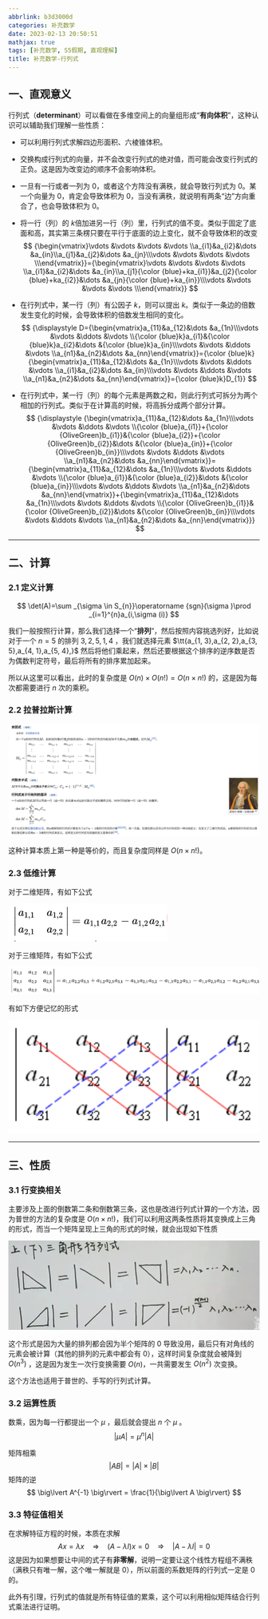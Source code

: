 ```yaml
---
abbrlink: b3d3000d
categories: 补充数学
date: 2023-02-13 20:50:51
mathjax: true
tags: [补充数学, S5假期, 直观理解]
title: 补充数学-行列式
---
```


## 一、直观意义

行列式（**determinant**）可以看做在多维空间上的向量组形成“**有向体积**”，这种认识可以辅助我们理解一些性质：

- 可以利用行列式求解四边形面积、六棱锥体积。

- 交换构成行列式的向量，并不会改变行列式的绝对值，而可能会改变行列式的正负。这是因为改变边的顺序不会影响体积。

- 一旦有一行或者一列为 0，或者这个方阵没有满秩，就会导致行列式为 0。某一个向量为 0，肯定会导致体积为 0，当没有满秩，就说明有两条“边”方向重合了，也会导致体积为 0。

- 将一行（列）的 $k$​ 倍加进另一行（列）里，行列式的值不变。类似于固定了底面和高，其实第三条楞只要在平行于底面的边上变化，就不会导致体积的改变
  $$
  {\begin{vmatrix}\vdots &\vdots &\vdots &\vdots \\a_{i1}&a_{i2}&\dots &a_{in}\\a_{j1}&a_{j2}&\dots &a_{jn}\\\vdots &\vdots &\vdots &\vdots \\\end{vmatrix}}={\begin{vmatrix}\vdots &\vdots &\vdots &\vdots \\a_{i1}&a_{i2}&\dots &a_{in}\\a_{j1}{\color {blue}+ka_{i1}}&a_{j2}{\color {blue}+ka_{i2}}&\dots &a_{jn}{\color {blue}+ka_{in}}\\\vdots &\vdots &\vdots &\vdots \\\end{vmatrix}}
  $$

- 在行列式中，某一行（列）有公因子 $k$，则可以提出 $k$。类似于一条边的倍数发生变化的时候，会导致体积的倍数发生相同的变化。
  $$
  {\displaystyle D={\begin{vmatrix}a_{11}&a_{12}&\dots &a_{1n}\\\vdots &\vdots &\ddots &\vdots \\{\color {blue}k}a_{i1}&{\color {blue}k}a_{i2}&\dots &{\color {blue}k}a_{in}\\\vdots &\vdots &\ddots &\vdots \\a_{n1}&a_{n2}&\dots &a_{nn}\end{vmatrix}}={\color {blue}k}{\begin{vmatrix}a_{11}&a_{12}&\dots &a_{1n}\\\vdots &\vdots &\ddots &\vdots \\a_{i1}&a_{i2}&\dots &a_{in}\\\vdots &\vdots &\ddots &\vdots \\a_{n1}&a_{n2}&\dots &a_{nn}\end{vmatrix}}={\color {blue}k}D_{1}}
  $$
  

- 在行列式中，某一行（列）的每个元素是两数之和，则此行列式可拆分为两个相加的行列式。类似于在计算高的时候，将高拆分成两个部分计算。
  $$
  {\displaystyle {\begin{vmatrix}a_{11}&a_{12}&\dots &a_{1n}\\\vdots &\vdots &\ddots &\vdots \\{\color {blue}a_{i1}}+{\color {OliveGreen}b_{i1}}&{\color {blue}a_{i2}}+{\color {OliveGreen}b_{i2}}&\dots &{\color {blue}a_{in}}+{\color {OliveGreen}b_{in}}\\\vdots &\vdots &\ddots &\vdots \\a_{n1}&a_{n2}&\dots &a_{nn}\end{vmatrix}}={\begin{vmatrix}a_{11}&a_{12}&\dots &a_{1n}\\\vdots &\vdots &\ddots &\vdots \\{\color {blue}a_{i1}}&{\color {blue}a_{i2}}&\dots &{\color {blue}a_{in}}\\\vdots &\vdots &\ddots &\vdots \\a_{n1}&a_{n2}&\dots &a_{nn}\end{vmatrix}}+{\begin{vmatrix}a_{11}&a_{12}&\dots &a_{1n}\\\vdots &\vdots &\ddots &\vdots \\{\color {OliveGreen}b_{i1}}&{\color {OliveGreen}b_{i2}}&\dots &{\color {OliveGreen}b_{in}}\\\vdots &\vdots &\ddots &\vdots \\a_{n1}&a_{n2}&\dots &a_{nn}\end{vmatrix}}}
  $$
  

---



## 二、计算

### 2.1 定义计算

$$
\det(A)=\sum _{\sigma \in S_{n}}\operatorname {sgn}(\sigma )\prod _{i=1}^{n}a_{i,\sigma (i)}
$$

我们一般按照行计算，那么我们选择一个“**排列**”，然后按照内容挑选列好，比如说对于一个 $n = 5$ 的排列 $3, 2, 5, 1, 4$ ，我们就选择元素 $\tt{a_{1, 3},a_{2, 2},a_{3, 5},a_{4, 1},a_{5, 4},}$ 然后将他们乘起来，然后还要根据这个排序的逆序数是否为偶数判定符号，最后将所有的排序累加起来。

所以从这里可以看出，此时的复杂度是 $O(n) \times O(n!) = O(n\times n!)$ 的，这是因为每次都需要进行 $n$ 次的乘积。

### 2.2 拉普拉斯计算

![image-20230213213402272](补充数学-行列式/image-20230213213402272.png)

这种计算本质上第一种是等价的，而且复杂度同样是 $O(n\times n!)$。

### 2.3 低维计算

对于二维矩阵，有如下公式

![image-20230213213820074](补充数学-行列式/image-20230213213820074.png)

对于三维矩阵，有如下公式

![image-20230213213847043](补充数学-行列式/image-20230213213847043.png)

有如下方便记忆的形式

![image-20230213213918547](补充数学-行列式/image-20230213213918547.png)

---



## 三、性质

### 3.1 行变换相关

主要涉及上面的倒数第二条和倒数第三条，这也是改进行列式计算的一个方法，因为普世的方法的复杂度是 $O(n\times n!)$，我们可以利用这两条性质将其变换成上三角的形式，而当一个矩阵呈现上三角的形式的时候，就会出现如下性质

![image-20230213214226994](补充数学-行列式/image-20230213214226994.png)

这个形式是因为大量的排列都会因为半个矩阵的 0 导致没用，最后只有对角线的元素会被计算（其他的排列的元素中都会有 0），这样时间复杂度就会被降到 $O(n^3)$ ，这是因为发生一次行变换需要 $O(n)$，一共需要发生 $O(n^2)$ 次变换。

这个方法也适用于普世的、手写的行列式计算。

### 3.2 运算性质

数乘，因为每一行都提出一个 $\mu$ ，最后就会提出 $n$ 个 $\mu$ 。
$$
\big\lvert\mu A\big\rvert = \mu^n \big\lvert A \big\rvert
$$


矩阵相乘
$$
\big\lvert AB \big\rvert = \big\lvert A \big\rvert \times \big\lvert B \big\rvert
$$
矩阵的逆
$$
\big\lvert A^{-1} \big\rvert = \frac{1}{\big\lvert A \big\rvert}
$$

### 3.3 特征值相关

在求解特征方程的时候，本质在求解
$$
Ax = \lambda x \quad\Rightarrow\quad (A - \lambda I) x = 0 \quad\Rightarrow\quad \big\lvert A - \lambda I \big\rvert = 0
$$
这是因为如果想要让中间的式子有**非零解**，说明一定要让这个线性方程组不满秩（满秩只有唯一解，这个唯一解就是 0），所以前面的系数矩阵的行列式一定是 0 的。

此外有引理，行列式的值就是所有特征值的累乘，这个可以利用相似矩阵结合行列式乘法进行证明。
